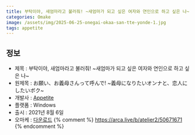 ```yaml
---
title: 부탁이야, 새엄마라고 불러줘! ~새엄마가 되고 싶은 여자와 연인으로 하고 싶은 나~
categories: Omake
image: /assets/img/2025-06-25-onegai-okaa-san-tte-yonde-1.jpg
tags: appetite
---
```


## 정보

* 제목 : 부탁이야, 새엄마라고 불러줘! ~새엄마가 되고 싶은 여자와 연인으로 하고 싶은 나~
* 원제목 : お願い、お義母さんって呼んで! ~義母になりたいオンナと、恋人にしたいボク~
* 개발사 : [Appetite](/tags/appetite)
* 플랫폼 : Windows
* 출시 : 2021년 8월 6일
* 오마케 : [다운로드](/assets/omake/onegai-okaa-san-tte-yonde.zip)
{% comment %}
https://arca.live/b/atelier2/50671671
{% endcomment %}
